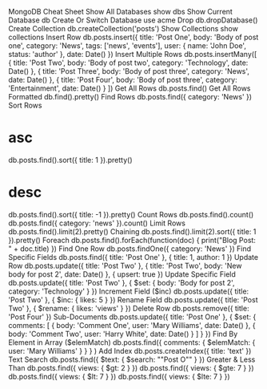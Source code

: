 MongoDB Cheat Sheet
Show All Databases
show dbs
Show Current Database
db
Create Or Switch Database
use acme
Drop
db.dropDatabase()
Create Collection
db.createCollection('posts')
Show Collections
show collections
Insert Row
db.posts.insert({
  title: 'Post One',
  body: 'Body of post one',
  category: 'News',
  tags: ['news', 'events'],
  user: {
    name: 'John Doe',
    status: 'author'
  },
  date: Date()
})
Insert Multiple Rows
db.posts.insertMany([
  {
    title: 'Post Two',
    body: 'Body of post two',
    category: 'Technology',
    date: Date()
  },
  {
    title: 'Post Three',
    body: 'Body of post three',
    category: 'News',
    date: Date()
  },
  {
    title: 'Post Four',
    body: 'Body of post three',
    category: 'Entertainment',
    date: Date()
  }
])
Get All Rows
db.posts.find()
Get All Rows Formatted
db.find().pretty()
Find Rows
db.posts.find({ category: 'News' })
Sort Rows
# asc
db.posts.find().sort({ title: 1 }).pretty()
# desc
db.posts.find().sort({ title: -1 }).pretty()
Count Rows
db.posts.find().count()
db.posts.find({ category: 'news' }).count()
Limit Rows
db.posts.find().limit(2).pretty()
Chaining
db.posts.find().limit(2).sort({ title: 1 }).pretty()
Foreach
db.posts.find().forEach(function(doc) {
  print("Blog Post: " + doc.title)
})
Find One Row
db.posts.findOne({ category: 'News' })
Find Specific Fields
db.posts.find({ title: 'Post One' }, {
  title: 1,
  author: 1
})
Update Row
db.posts.update({ title: 'Post Two' },
{
  title: 'Post Two',
  body: 'New body for post 2',
  date: Date()
},
{
  upsert: true
})
Update Specific Field
db.posts.update({ title: 'Post Two' },
{
  $set: {
    body: 'Body for post 2',
    category: 'Technology'
  }
})
Increment Field ($inc)
db.posts.update({ title: 'Post Two' },
{
  $inc: {
    likes: 5
  }
})
Rename Field
db.posts.update({ title: 'Post Two' },
{
  $rename: {
    likes: 'views'
  }
})
Delete Row
db.posts.remove({ title: 'Post Four' })
Sub-Documents
db.posts.update({ title: 'Post One' },
{
  $set: {
    comments: [
      {
        body: 'Comment One',
        user: 'Mary Williams',
        date: Date()
      },
      {
        body: 'Comment Two',
        user: 'Harry White',
        date: Date()
      }
    ]
  }
})
Find By Element in Array ($elemMatch)
db.posts.find({
  comments: {
     $elemMatch: {
       user: 'Mary Williams'
       }
    }
  }
)
Add Index
db.posts.createIndex({ title: 'text' })
Text Search
db.posts.find({
  $text: {
    $search: "\"Post O\""
    }
})
Greater & Less Than
db.posts.find({ views: { $gt: 2 } })
db.posts.find({ views: { $gte: 7 } })
db.posts.find({ views: { $lt: 7 } })
db.posts.find({ views: { $lte: 7 } })